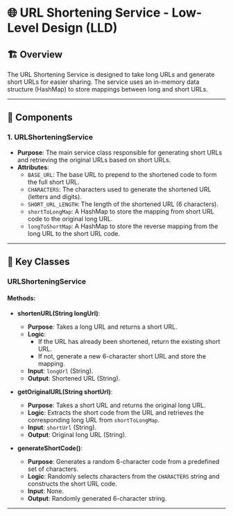 # 🌐 URL Shortening Service - Low-Level Design (LLD)

## 🏗️ Overview

The URL Shortening Service is designed to take long URLs and generate short URLs for easier sharing. The service uses an in-memory data structure (HashMap) to store mappings between long and short URLs.

---

## 🔧 Components

### 1. **URLShorteningService**
- **Purpose**: The main service class responsible for generating short URLs and retrieving the original URLs based on short URLs.
- **Attributes**:
    - `BASE_URL`: The base URL to prepend to the shortened code to form the full short URL.
    - `CHARACTERS`: The characters used to generate the shortened URL (letters and digits).
    - `SHORT_URL_LENGTH`: The length of the shortened URL (6 characters).
    - `shortToLongMap`: A HashMap to store the mapping from short URL code to the original long URL.
    - `longToShortMap`: A HashMap to store the reverse mapping from the long URL to the short URL code.

---

## 🔑 Key Classes

### **URLShorteningService**

#### Methods:

- **shortenURL(String longUrl)**:
    - **Purpose**: Takes a long URL and returns a short URL.
    - **Logic**:
        - If the URL has already been shortened, return the existing short URL.
        - If not, generate a new 6-character short URL and store the mapping.
    - **Input**: `longUrl` (String).
    - **Output**: Shortened URL (String).

- **getOriginalURL(String shortUrl)**:
    - **Purpose**: Takes a short URL and returns the original long URL.
    - **Logic**: Extracts the short code from the URL and retrieves the corresponding long URL from `shortToLongMap`.
    - **Input**: `shortUrl` (String).
    - **Output**: Original long URL (String).

- **generateShortCode()**:
    - **Purpose**: Generates a random 6-character code from a predefined set of characters.
    - **Logic**: Randomly selects characters from the `CHARACTERS` string and constructs the short URL code.
    - **Input**: None.
    - **Output**: Randomly generated 6-character string.

---
